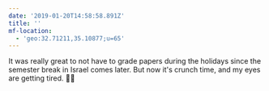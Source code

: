 ```yaml
---
date: '2019-01-20T14:58:58.891Z'
title: ''
mf-location:
  - 'geo:32.71211,35.10877;u=65'
---
```

It was really great to not have to grade papers during the holidays since the semester break in Israel comes later. But now it&#39;s crunch time, and my eyes are getting tired. 📝😞

